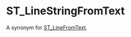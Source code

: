# ST_LineStringFromText

A synonym for [ST_LineFromText](/sql-statements-structure/geographic-geometric-features/wkt/st_linefromtext).